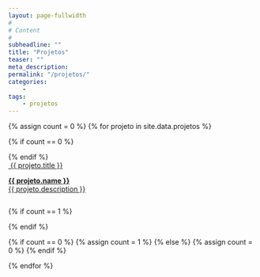 ```yaml
---
layout: page-fullwidth
#
# Content
#
subheadline: ""
title: "Projetos"
teaser: ""
meta_description:
permalink: "/projetos/"
categories:
    - 
tags:
    - projetos
---
```


{% assign count = 0 %}
{% for projeto in site.data.projetos %}

{% if count == 0 %}
<div class="row t60">
{% endif %}

   <div class="medium-6 columns b30">
      <a href="{{ projeto.url }}" alt="{{ projeto.title }}">
      <!-- <img src="{{ site.urlimg }}{{ projeto.image }}" alt=""> -->
      <img src="http://placekitten.com/958/564" alt="">
      {{ projeto.title }}
      <p>
      <strong>{{ projeto.name }}</strong><br>
      {{ projeto.description }}
      </p>
      </a>
   </div><!-- /.medium-6.columns -->

{% if count == 1 %}
</div>
{% endif %}

{% if count == 0 %}
{% assign count = 1 %}
{% else %}
{% assign count = 0 %}
{% endif %}

{% endfor %}
